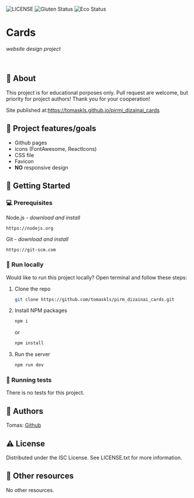 ![LICENSE](https://img.shields.io/badge/License-ISC-blue.svg?style=flat-square)
![Gluten Status](https://img.shields.io/badge/Gluten-Free-green.svg)
![Eco Status](https://img.shields.io/badge/ECO-Friendly-green.svg)

# Cards

_website design project_

<br>

## 🌟 About

This project is for educational porposes only. Pull request are welcome, but priority for project authors! Thank you for your cooperation!

Site published at:https://tomaskls.github.io/pirmi_dizainai_cards



## 🎯 Project features/goals

-   Github pages
-   icons (FontAwesome, ReactIcons)
-   CSS file
-   Favicon
-   **NO** responsive design


## 🧰 Getting Started

### 💻 Prerequisites

Node.js - _download and install_

```
https://nodejs.org
```

Git - _download and install_

```
https://git-scm.com
```

### 🏃 Run locally

Would like to run this project locally? Open terminal and follow these steps:

1. Clone the repo
    ```sh
    git clone https://github.com/tomaskls/pirm_dizainai_cards.git
    ```
2. Install NPM packages
    ```sh
    npm i
    ```
    or
    ```sh
    npm install
    ```
3. Run the server
    ```sh
    npm run dev
    ```

### 🧪 Running tests

There is no tests for this project.

## 🎅 Authors

Tomas: [Github](https://github.com/tomaskls/)

## ⚠️ License

Distributed under the ISC License. See LICENSE.txt for more information.

## 🔗 Other resources

No other resources.